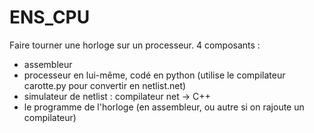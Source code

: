 # ENS_CPU
Faire tourner une horloge sur un processeur.
4 composants :
- assembleur
- processeur en lui-même, codé en python (utilise le compilateur carotte.py pour convertir en netlist.net)
- simulateur de netlist : compilateur net -> C++
- le programme de l'horloge (en assembleur, ou autre si on rajoute un compilateur)
